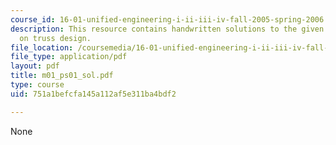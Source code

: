 ```yaml
---
course_id: 16-01-unified-engineering-i-ii-iii-iv-fall-2005-spring-2006
description: This resource contains handwritten solutions to the given problem set
  on truss design.
file_location: /coursemedia/16-01-unified-engineering-i-ii-iii-iv-fall-2005-spring-2006/751a1befcfa145a112af5e311ba4bdf2_m01_ps01_sol.pdf
file_type: application/pdf
layout: pdf
title: m01_ps01_sol.pdf
type: course
uid: 751a1befcfa145a112af5e311ba4bdf2

---
```

None